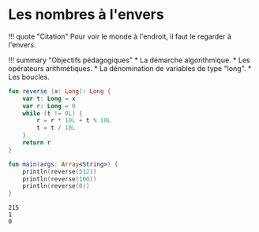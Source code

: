 # Les nombres à l'envers

!!! quote "Citation"
    Pour voir le monde à l'endroit, il faut le regarder à l'envers.

!!! summary "Objectifs pédagogiques"
    * La démarche algorithmique.
    * Les opérateurs arithmétiques.
    * La dénomination de variables de type "long".
    * Les boucles.
    
  
``` kotlin
fun reverse (x: Long): Long {
	var t: Long = x
	var r: Long = 0
	while (t != 0L) {
		r = r * 10L + t % 10L
		t = t / 10L
	}
	return r
}

fun main(args: Array<String>) {
	println(reverse(512))
	println(reverse(100))
	println(reverse(0))
}
```

```
215
1
0
```

